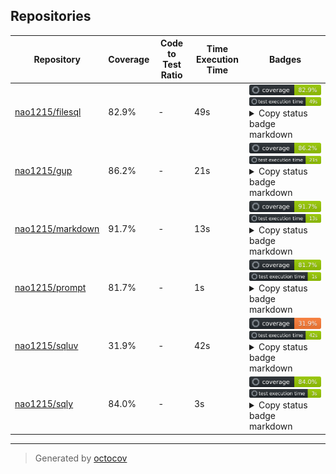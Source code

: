 ## Repositories

| Repository | Coverage | Code to Test Ratio | Time Execution Time | Badges |
| --- | --- | --- | --- | --- |
| [nao1215/filesql](https://github.com/nao1215/filesql) | 82.9% | - | 49s | ![nao1215/filesql](https://raw.githubusercontent.com/nao1215/octocovs-central-repo/main/badges/nao1215/filesql/coverage.svg) ![nao1215/filesql](https://raw.githubusercontent.com/nao1215/octocovs-central-repo/main/badges/nao1215/filesql/time.svg) <details><summary>Copy status badge markdown</summary>```![Coverage](https://raw.githubusercontent.com/nao1215/octocovs-central-repo/main/badges/nao1215/filesql/coverage.svg)```<br>```![Test Execution Time](https://raw.githubusercontent.com/nao1215/octocovs-central-repo/main/badges/nao1215/filesql/time.svg)```</details> |
| [nao1215/gup](https://github.com/nao1215/gup) | 86.2% | - | 21s | ![nao1215/gup](https://raw.githubusercontent.com/nao1215/octocovs-central-repo/main/badges/nao1215/gup/coverage.svg) ![nao1215/gup](https://raw.githubusercontent.com/nao1215/octocovs-central-repo/main/badges/nao1215/gup/time.svg) <details><summary>Copy status badge markdown</summary>```![Coverage](https://raw.githubusercontent.com/nao1215/octocovs-central-repo/main/badges/nao1215/gup/coverage.svg)```<br>```![Test Execution Time](https://raw.githubusercontent.com/nao1215/octocovs-central-repo/main/badges/nao1215/gup/time.svg)```</details> |
| [nao1215/markdown](https://github.com/nao1215/markdown) | 91.7% | - | 13s | ![nao1215/markdown](https://raw.githubusercontent.com/nao1215/octocovs-central-repo/main/badges/nao1215/markdown/coverage.svg) ![nao1215/markdown](https://raw.githubusercontent.com/nao1215/octocovs-central-repo/main/badges/nao1215/markdown/time.svg) <details><summary>Copy status badge markdown</summary>```![Coverage](https://raw.githubusercontent.com/nao1215/octocovs-central-repo/main/badges/nao1215/markdown/coverage.svg)```<br>```![Test Execution Time](https://raw.githubusercontent.com/nao1215/octocovs-central-repo/main/badges/nao1215/markdown/time.svg)```</details> |
| [nao1215/prompt](https://github.com/nao1215/prompt) | 81.7% | - | 1s | ![nao1215/prompt](https://raw.githubusercontent.com/nao1215/octocovs-central-repo/main/badges/nao1215/prompt/coverage.svg) ![nao1215/prompt](https://raw.githubusercontent.com/nao1215/octocovs-central-repo/main/badges/nao1215/prompt/time.svg) <details><summary>Copy status badge markdown</summary>```![Coverage](https://raw.githubusercontent.com/nao1215/octocovs-central-repo/main/badges/nao1215/prompt/coverage.svg)```<br>```![Test Execution Time](https://raw.githubusercontent.com/nao1215/octocovs-central-repo/main/badges/nao1215/prompt/time.svg)```</details> |
| [nao1215/sqluv](https://github.com/nao1215/sqluv) | 31.9% | - | 42s | ![nao1215/sqluv](https://raw.githubusercontent.com/nao1215/octocovs-central-repo/main/badges/nao1215/sqluv/coverage.svg) ![nao1215/sqluv](https://raw.githubusercontent.com/nao1215/octocovs-central-repo/main/badges/nao1215/sqluv/time.svg) <details><summary>Copy status badge markdown</summary>```![Coverage](https://raw.githubusercontent.com/nao1215/octocovs-central-repo/main/badges/nao1215/sqluv/coverage.svg)```<br>```![Test Execution Time](https://raw.githubusercontent.com/nao1215/octocovs-central-repo/main/badges/nao1215/sqluv/time.svg)```</details> |
| [nao1215/sqly](https://github.com/nao1215/sqly) | 84.0% | - | 3s | ![nao1215/sqly](https://raw.githubusercontent.com/nao1215/octocovs-central-repo/main/badges/nao1215/sqly/coverage.svg) ![nao1215/sqly](https://raw.githubusercontent.com/nao1215/octocovs-central-repo/main/badges/nao1215/sqly/time.svg) <details><summary>Copy status badge markdown</summary>```![Coverage](https://raw.githubusercontent.com/nao1215/octocovs-central-repo/main/badges/nao1215/sqly/coverage.svg)```<br>```![Test Execution Time](https://raw.githubusercontent.com/nao1215/octocovs-central-repo/main/badges/nao1215/sqly/time.svg)```</details> |

---

> Generated by [octocov](https://github.com/k1LoW/octocov)
